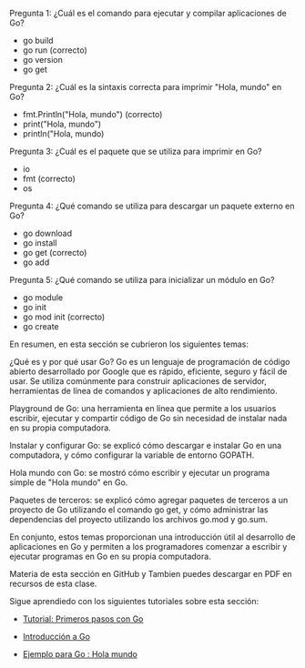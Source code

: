 Pregunta 1:
¿Cuál es el comando para ejecutar y compilar aplicaciones de Go?

- go build
- go run (correcto)
- go version
- go get

Pregunta 2:
¿Cuál es la sintaxis correcta para imprimir "Hola, mundo" en Go?

- fmt.Println("Hola, mundo") (correcto)
- print("Hola, mundo")
- println("Hola, mundo)

Pregunta 3:
¿Cuál es el paquete que se utiliza para imprimir en Go?

- io
- fmt (correcto)
- os

Pregunta 4:
¿Qué comando se utiliza para descargar un paquete externo en Go?

- go download
- go install
- go get (correcto)
- go add

Pregunta 5:
¿Qué comando se utiliza para inicializar un módulo en Go?

- go module
- go init
- go mod init (correcto)
- go create

En resumen, en esta sección se cubrieron los siguientes temas:

¿Qué es y por qué usar Go? Go es un lenguaje de programación de código abierto desarrollado por Google que es rápido, eficiente, seguro y fácil de usar. Se utiliza comúnmente para construir aplicaciones de servidor, herramientas de línea de comandos y aplicaciones de alto rendimiento.

Playground de Go: una herramienta en línea que permite a los usuarios escribir, ejecutar y compartir código de Go sin necesidad de instalar nada en su propia computadora.

Instalar y configurar Go: se explicó cómo descargar e instalar Go en una computadora, y cómo configurar la variable de entorno GOPATH.

Hola mundo con Go: se mostró cómo escribir y ejecutar un programa simple de "Hola mundo" en Go.

Paquetes de terceros: se explicó cómo agregar paquetes de terceros a un proyecto de Go utilizando el comando go get, y cómo administrar las dependencias del proyecto utilizando los archivos go.mod y go.sum.

En conjunto, estos temas proporcionan una introducción útil al desarrollo de aplicaciones en Go y permiten a los programadores comenzar a escribir y ejecutar programas en Go en su propia computadora.

Materia de esta sección en GitHub y Tambien puedes descargar en PDF en recursos de esta clase.

Sigue aprendiedo con los siguientes tutoriales sobre esta sección:

- [Tutorial: Primeros pasos con Go](https://go.dev/doc/tutorial/getting-started)

- [Introducción a Go](https://learn.microsoft.com/es-es/training/modules/go-get-started/)

- [Ejemplo para Go : Hola mundo](https://gobyexample.com/hello-world)
